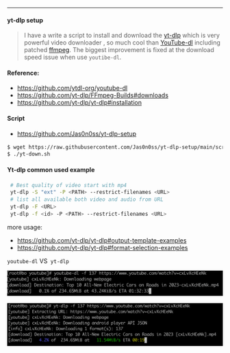 
---

#### yt-dlp setup

> I have a write a  script to install and download the [yt-dlp](https://github.com/yt-dlp/yt-dlp#installation)  which is very powerful video downloader , so much cool than [YouTube-dl](https://github.com/ytdl-org/youtube-dl) including patched [ffmpeg](https://github.com/yt-dlp/FFmpeg-Builds#downloads). The biggest improvement is fixed at the download speed issue when use `youtibe-dl`.

#### Reference:

- https://github.com/ytdl-org/youtube-dl
- https://github.com/yt-dlp/FFmpeg-Builds#downloads
- https://github.com/yt-dlp/yt-dlp#installation

#### Script

- https://github.com/Jas0n0ss/yt-dlp-setup
```bash
$ wget https://raw.githubusercontent.com/Jas0n0ss/yt-dlp-setup/main/script/yt-down.sh && chmod +x yt-down.sh
$ ./yt-down.sh
```

#### Yt-dlp common used example

```bash
 # Best quality of video start with mp4
 yt-dlp -S "ext" -P <PATH> --restrict-filenames <URL>
 # list all available both video and audio from URL
 yt-dlp -F <URL>
 yt-dlp -f <id> -P <PATH> --restrict-filenames <URL>
```
more usage:
- https://github.com/yt-dlp/yt-dlp#output-template-examples
- https://github.com/yt-dlp/yt-dlp#format-selection-examples

`youtube-dl` VS` yt-dlp`

![image-20230117122733563.png](img/image-20230117122733563.png)

![image-20230117123008729.png](img/image-20230117123008729.png)

